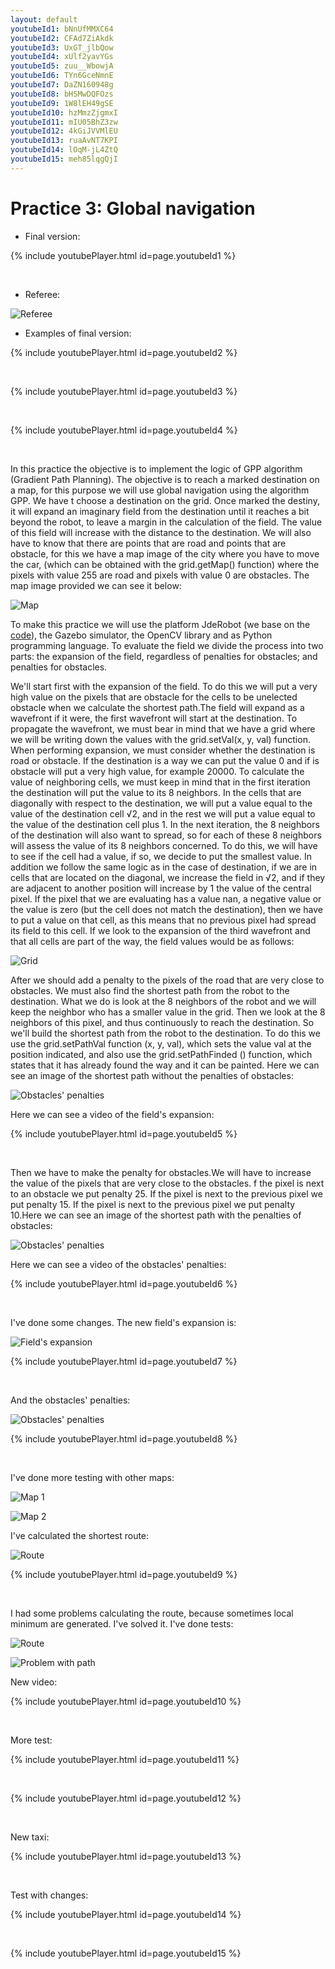 ```yaml
---
layout: default
youtubeId1: bNnUfMMXC64
youtubeId2: CFAd7ZiAkdk
youtubeId3: UxGT_jlbQow
youtubeId4: xUlf2yavYGs
youtubeId5: zuu__WbowjA
youtubeId6: TYn6GceNmnE
youtubeId7: DaZN160948g
youtubeId8: bHSMwDQFOzs
youtubeId9: 1W8lEH49gSE
youtubeId10: hzMmzZjgmxI
youtubeId11: mIU05BhZ3zw
youtubeId12: 4kGiJVVMlEU
youtubeId13: ruaAvNT7KPI
youtubeId14: lOqM-jL4ZtQ
youtubeId15: meh85lqgQjI
---
```

# Practice 3: Global navigation

* Final version:

{% include youtubePlayer.html id=page.youtubeId1 %}

<br/>


* Referee:

![Referee](https://roboticslaburjc.github.io/2016-tfg-vanessa-fernandez/images/referee_gpp.png)


* Examples of final version:

{% include youtubePlayer.html id=page.youtubeId2 %}

<br/>


{% include youtubePlayer.html id=page.youtubeId3 %}

<br/>


{% include youtubePlayer.html id=page.youtubeId4 %}

<br/>


In this practice the objective is to implement the logic of GPP algorithm (Gradient Path Planning). The objective is to reach a marked destination on a map, for this purpose we will use global navigation using the algorithm GPP. We have t choose a destination on the grid. Once marked the destiny, it will expand an imaginary field from the destination until it reaches a bit beyond the robot, to leave a margin in the calculation of the field. The value of this field will increase with the distance to the destination. We will also have to know that there are points that are road and points that are obstacle, for this we have a map image of the city where you have to move the car, (which can be obtained with the grid.getMap() function) where the pixels with value 255 are road and pixels with value 0 are obstacles. The map image provided we can see it below:


![Map](https://roboticslaburjc.github.io/2016-tfg-vanessa-fernandez/images/map_gpp.png)


To make this practice we will use the platform JdeRobot (we base on the [code](https://github.com/JdeRobot/TeachingRobotics/tree/master/src/global_navigation)), the Gazebo simulator, the OpenCV library and as Python programming language. To evaluate the field we divide the process into two parts: the expansion of the field, regardless of penalties for obstacles; and penalties for obstacles.

We'll start first with the expansion of the field. To do this we will put a very high value on the pixels that are obstacle for the cells to be unelected obstacle when we calculate the shortest path.The field will expand as a wavefront if it were, the first wavefront will start at the destination. To propagate the wavefront, we must bear in mind that we have a grid where we will be writing down the values with the grid.setVal(x, y, val) function. When performing expansion, we must consider whether the destination is road or obstacle. If the destination is a way we can put the value 0 and if is obstacle will put a very high value, for example 20000. To calculate the value of neighboring cells, we must keep in mind that in the first iteration the destination will put the value to its 8 neighbors. In the cells that are diagonally with respect to the destination, we will put a value equal to the value of the destination cell √2, and in the rest we will put a value equal to the value of the destination cell plus 1. In the next iteration, the 8 neighbors of the destination will also want to spread, so for each of these 8 neighbors will assess the value of its 8 neighbors concerned. To do this, we will have to see if the cell had a value, if so, we decide to put the smallest value. In addition we follow the same logic as in the case of destination, if we are in cells that are located on the diagonal, we increase the field in √2, and if they are adjacent to another position will increase by 1 the value of the central pixel. If the pixel that we are evaluating has a value nan, a negative value or the value is zero (but the cell does not match the destination), then we have to put a value on that cell, as this means that no previous pixel had spread its field to this cell. If we look to the expansion of the third wavefront and that all cells are part of the way, the field values would be as follows:


![Grid](https://roboticslaburjc.github.io/2016-tfg-vanessa-fernandez/images/square_gpp.png)



After we should add a penalty to the pixels of the road that are very close to obstacles. We must also find the shortest path from the robot to the destination. What we do is look at the 8 neighbors of the robot and we will keep the neighbor who has a smaller value in the grid. Then we look at the 8 neighbors of this pixel,  and thus continuously to reach the destination. So we'll build the shortest path from the robot to the destination. To do this we use the grid.setPathVal function (x, y, val), which sets the value val at the position indicated, and also use the grid.setPathFinded () function, which states that it has already found the way and it can be painted. Here we can see an image of the shortest path without the penalties of obstacles:


![Obstacles' penalties](https://roboticslaburjc.github.io/2016-tfg-vanessa-fernandez/images/gui_obs_gpp.png)


Here we can see a video of the field's expansion:


{% include youtubePlayer.html id=page.youtubeId5 %}

<br/>


Then we have to make the penalty for obstacles.We will have to increase the value of the pixels that are very close to the obstacles. f the pixel is next to an obstacle we put penalty 25. If the pixel is next to the previous pixel we put penalty 15. If the pixel is next to the previous pixel we put penalty 10.Here we can see an image of the shortest path with the penalties of obstacles:


![Obstacles' penalties](https://roboticslaburjc.github.io/2016-tfg-vanessa-fernandez/images/penalties_gpp.png)


Here we can see a video of the obstacles' penalties:


{% include youtubePlayer.html id=page.youtubeId6 %}

<br/>


I've done some changes. The new field's expansion is:

![Field's expansion](https://roboticslaburjc.github.io/2016-tfg-vanessa-fernandez/images/expansion_gpp.png)


{% include youtubePlayer.html id=page.youtubeId7 %}

<br/>


And the obstacles' penalties:


![Obstacles' penalties](https://roboticslaburjc.github.io/2016-tfg-vanessa-fernandez/images/penalties_map_gpp.png)


{% include youtubePlayer.html id=page.youtubeId8 %}

<br/>


I've done more testing with other maps:

![Map 1](https://roboticslaburjc.github.io/2016-tfg-vanessa-fernandez/images/map1_gpp.png)

![Map 2](https://roboticslaburjc.github.io/2016-tfg-vanessa-fernandez/images/map2_gpp.png)


I've calculated the shortest route:


![Route](https://roboticslaburjc.github.io/2016-tfg-vanessa-fernandez/images/route_gpp.png)


{% include youtubePlayer.html id=page.youtubeId9 %}

<br/>



I had some problems calculating the route, because sometimes local minimum are generated. I've solved it. I've done tests:


![Route](https://roboticslaburjcgithub.io/2016-tfg-vanessa-fernandez/images/route1_gpp.png)

![Problem with path](https://roboticslaburjc.github.io/2016-tfg-vanessa-fernandez/images/problem_gpp.png)


New video: 

{% include youtubePlayer.html id=page.youtubeId10 %}

<br/>


More test:

{% include youtubePlayer.html id=page.youtubeId11 %}

<br/>

{% include youtubePlayer.html id=page.youtubeId12 %}

<br/>



New taxi:

{% include youtubePlayer.html id=page.youtubeId13 %}

<br/>


Test with changes:

{% include youtubePlayer.html id=page.youtubeId14 %}

<br/>


{% include youtubePlayer.html id=page.youtubeId15 %}

<br/>



